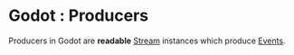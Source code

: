 # Godot : Producers

Producers in Godot are **readable** [Stream][stream] instances which produce [Events][events].

[stream]: http://nodejs.org/api/stream.html
[events]: https://github.com/indexzero/orchestrion2/blob/master/docs/events.md